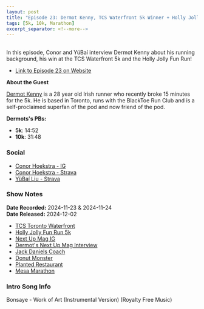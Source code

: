 ```yaml
---
layout: post
title: "Episode 23: Dermot Kenny, TCS Waterfront 5k Winner + Holly Jolly Fun Run! 🎅"
tags: [5k, 10k, Marathon]
excerpt_separator: <!--more-->
---
```


<div id="buzzsprout-player-16211365"></div><script src="https://www.buzzsprout.com/2138032/episodes/16211365-episode-23-dermot-kenny-tcs-waterfront-5k-winner-holly-jolly-fun-run.js?container_id=buzzsprout-player-16211365&player=small" type="text/javascript" charset="utf-8"></script>

<br>In this episode, Conor and YüBaí interview Dermot Kenny about his running background, his win at the TCS Waterfront 5k and the Holly Jolly Fun Run!

<!--more-->

* [Link to Episode 23 on Website](https://runforthefunofit.com/2024/12/02/Episode-23.html)

**About the Guest**

[Dermot Kenny](https://www.instagram.com/kennydermot) is a 28 year old Irish runner who recently broke 15 minutes for the 5k. He is based in Toronto, runs with the BlackToe Run Club and is a self-proclaimed superfan of the pod and now friend of the pod.

**Dermots's PBs:**
* **5k**: 14:52
* **10k**: 31:48

### Social
 
* [Conor Hoekstra - IG](https://www.instagram.com/conorhoekstra/)
* [Conor Hoekstra - Strava](https://www.strava.com/athletes/59373430)
* [YüBaí Liu - Strava](https://www.strava.com/athletes/102365031)

### Show Notes
 
**Date Recorded:** 2024-11-23 & 2024-11-24 <br>
**Date Released:** 2024-12-02

* [TCS Toronto Waterfront](https://www.torontowaterfrontmarathon.com/)
* [Holly Jolly Fun Run 5k](https://thesantaclausparade.com/holly-jolly-fun-run/)
* [Next Up Mag IG](https://www.instagram.com/next.up.mag/)
* [Dermot's Next Up Mag Interview](https://www.instagram.com/p/DBUD7HYvFF1/)
* [Jack Daniels Coach](https://en.wikipedia.org/wiki/Jack_Daniels_(coach))
* [Donut Monster](https://www.donutmonster.ca/)
* [Planted Restaurant](https://plantedinhamilton.com/)
* [Mesa Marathon](https://mesamarathon.com/)

### Intro Song Info
 
Bonsaye - Work of Art (Instrumental Version) (Royalty Free Music)
